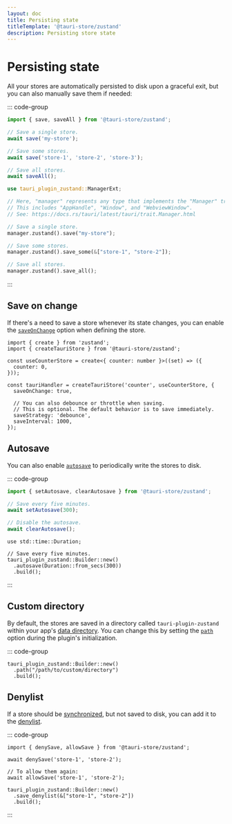 ```yaml
---
layout: doc
title: Persisting state
titleTemplate: '@tauri-store/zustand'
description: Persisting store state
---
```


# Persisting state

All your stores are automatically persisted to disk upon a graceful exit, but you can also manually save them if needed:

::: code-group

```typescript [JavaScript]
import { save, saveAll } from '@tauri-store/zustand';

// Save a single store.
await save('my-store');

// Save some stores.
await save('store-1', 'store-2', 'store-3');

// Save all stores.
await saveAll();
```

```rust [Rust]
use tauri_plugin_zustand::ManagerExt;

// Here, "manager" represents any type that implements the "Manager" trait provided by Tauri.
// This includes "AppHandle", "Window", and "WebviewWindow".
// See: https://docs.rs/tauri/latest/tauri/trait.Manager.html

// Save a single store.
manager.zustand().save("my-store");

// Save some stores.
manager.zustand().save_some(&["store-1", "store-2"]);

// Save all stores.
manager.zustand().save_all();
```

:::

## Save on change

If there's a need to save a store whenever its state changes, you can enable the [`saveOnChange`](https://tb.dev.br/tauri-store/js-docs/plugin-zustand/interfaces/StoreBackendOptions.html#saveonchange) option when defining the store.

```typescript{9}
import { create } from 'zustand';
import { createTauriStore } from '@tauri-store/zustand';

const useCounterStore = create<{ counter: number }>((set) => ({
  counter: 0,
}));

const tauriHandler = createTauriStore('counter', useCounterStore, {
  saveOnChange: true,

  // You can also debounce or throttle when saving.
  // This is optional. The default behavior is to save immediately.
  saveStrategy: 'debounce',
  saveInterval: 1000,
});
```

## Autosave

You can also enable [`autosave`](https://docs.rs/tauri-plugin-zustand/latest/tauri_plugin_zustand/struct.Builder.html#method.autosave) to periodically write the stores to disk.

::: code-group

```typescript [JavaScript]
import { setAutosave, clearAutosave } from '@tauri-store/zustand';

// Save every five minutes.
await setAutosave(300);

// Disable the autosave.
await clearAutosave();
```

```rust{5} [Rust]
use std::time::Duration;

// Save every five minutes.
tauri_plugin_zustand::Builder::new()
  .autosave(Duration::from_secs(300))
  .build();
```

:::

## Custom directory

By default, the stores are saved in a directory called `tauri-plugin-zustand` within your app's [data directory](https://docs.rs/tauri/latest/tauri/path/struct.PathResolver.html#method.app_data_dir). You can change this by setting the [`path`](https://docs.rs/tauri-plugin-zustand/latest/tauri_plugin_zustand/struct.Builder.html#method.path) option during the plugin's initialization.

::: code-group

```rust{2} [src-tauri/src/lib.rs]
tauri_plugin_zustand::Builder::new()
  .path("/path/to/custom/directory")
  .build();
```

## Denylist

If a store should be [synchronized](./synchronization.md), but not saved to disk, you can add it to the [denylist](https://docs.rs/tauri-plugin-zustand/latest/tauri_plugin_zustand/struct.Builder.html#method.save_denylist).

::: code-group

```typescript{3} [JavaScript]
import { denySave, allowSave } from '@tauri-store/zustand';

await denySave('store-1', 'store-2');

// To allow them again:
await allowSave('store-1', 'store-2');
```

```rust{2} [Rust]
tauri_plugin_zustand::Builder::new()
  .save_denylist(&["store-1", "store-2"])
  .build();
```

:::
